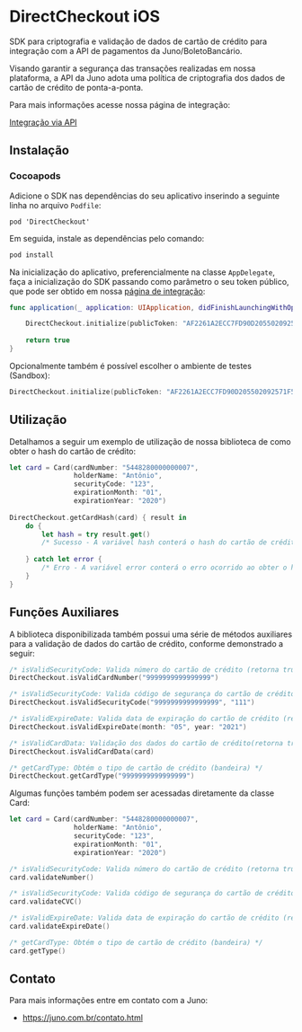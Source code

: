 
# DirectCheckout iOS

SDK para criptografia e validação de dados de cartão de crédito para integração com a API de pagamentos da Juno/BoletoBancário.

Visando garantir a segurança das transações realizadas em nossa plataforma, a API da Juno adota uma política de criptografia dos dados de cartão de crédito de ponta-a-ponta.

Para mais informações acesse nossa página de integração:

[Integração via API](https://www.boletobancario.com/boletofacil/integration/integration.html) 

## Instalação

### Cocoapods

Adicione o SDK nas dependências do seu aplicativo inserindo a seguinte linha no arquivo `Podfile`:

```
pod 'DirectCheckout'
```

Em seguida, instale as dependências pelo comando:

```bash
pod install
```

Na inicialização do aplicativo, preferencialmente na classe `AppDelegate`, faça a inicialização do SDK passando como parâmetro o seu token público, que pode ser obtido em nossa [página de integração](https://www.boletobancario.com/boletofacil/integration/integration.html):

```swift
func application(_ application: UIApplication, didFinishLaunchingWithOptions launchOptions: [UIApplication.LaunchOptionsKey: Any]? = nil) -> Bool {

    DirectCheckout.initialize(publicToken: "AF2261A2ECC7FD90D205502092571F5C1C0831935E35073AA95AEBEB68D7E5C5")
    
    return true
}
```

Opcionalmente também é possível escolher o ambiente de testes (Sandbox):

```swift
DirectCheckout.initialize(publicToken: "AF2261A2ECC7FD90D205502092571F5C1C0831935E35073AA95AEBEB68D7E5C5", environment: .sandbox)
```

## Utilização

Detalhamos a seguir um exemplo de utilização de nossa biblioteca de como obter o hash do cartão de crédito:

```swift
let card = Card(cardNumber: "5448280000000007",
                holderName: "Antônio",
                securityCode: "123",
                expirationMonth: "01",
                expirationYear: "2020")
                
DirectCheckout.getCardHash(card) { result in
    do {
        let hash = try result.get()
        /* Sucesso - A variável hash conterá o hash do cartão de crédito */
        
    } catch let error {
        /* Erro - A variável error conterá o erro ocorrido ao obter o hash */
    }
}
```

## Funções Auxiliares

A biblioteca disponibilizada também possui uma série de métodos auxiliares para a validação de dados do cartão de crédito, conforme demonstrado a seguir:

```swift
/* isValidSecurityCode: Valida número do cartão de crédito (retorna true se for válido) */
DirectCheckout.isValidCardNumber("9999999999999999")

/* isValidSecurityCode: Valida código de segurança do cartão de crédito (retorna true se for válido) */
DirectCheckout.isValidSecurityCode("9999999999999999", "111")

/* isValidExpireDate: Valida data de expiração do cartão de crédito (retorna true se for válido) */
DirectCheckout.isValidExpireDate(month: "05", year: "2021")

/* isValidCardData: Validação dos dados do cartão de crédito(retorna true se for válido) */
DirectCheckout.isValidCardData(card)

/* getCardType: Obtém o tipo de cartão de crédito (bandeira) */
DirectCheckout.getCardType("9999999999999999")
```

Algumas funções também podem ser acessadas diretamente da classe Card:

```swift
let card = Card(cardNumber: "5448280000000007",
                holderName: "Antônio",
                securityCode: "123",
                expirationMonth: "01",
                expirationYear: "2020")

/* isValidSecurityCode: Valida número do cartão de crédito (retorna true se for válido) */
card.validateNumber()

/* isValidSecurityCode: Valida código de segurança do cartão de crédito (retorna true se for válido) */
card.validateCVC()

/* isValidExpireDate: Valida data de expiração do cartão de crédito (retorna true se for válido) */
card.validateExpireDate()

/* getCardType: Obtém o tipo de cartão de crédito (bandeira) */
card.getType()

```

## Contato 

Para mais informações entre em contato com a Juno:

* https://juno.com.br/contato.html


